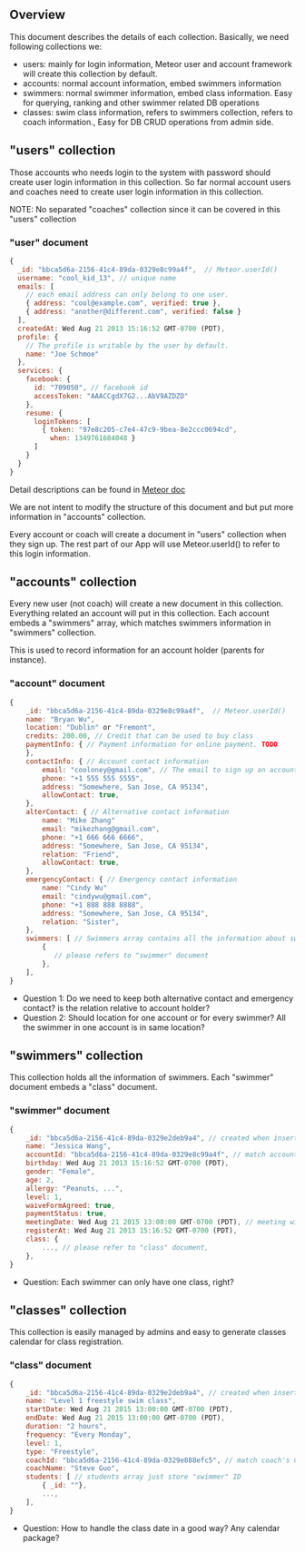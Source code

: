 ## Overview
This document describes the details of each collection. Basically, we need following collections we:

* users: mainly for login information, Meteor user and account framework will create this collection by default.
* accounts: normal account information, embed swimmers information 
* swimmers: normal swimmer information, embed class information. Easy for querying, ranking and other swimmer related DB operations 
* classes: swim class information, refers to swimmers collection, refers to coach information., Easy for DB CRUD operations from admin side.

## "users" collection
Those accounts who needs login to the system with password should create user login information in this collection.
So far normal account users and coaches need to create user login information in this collection.

NOTE: No separated "coaches" collection since it can be covered in this "users" collection

### "user" document
```javascript
{
  _id: "bbca5d6a-2156-41c4-89da-0329e8c99a4f",  // Meteor.userId()
  username: "cool_kid_13", // unique name
  emails: [
    // each email address can only belong to one user.
    { address: "cool@example.com", verified: true },
    { address: "another@different.com", verified: false }
  ],
  createdAt: Wed Aug 21 2013 15:16:52 GMT-0700 (PDT),
  profile: {
    // The profile is writable by the user by default.
    name: "Joe Schmoe"
  },
  services: {
    facebook: {
      id: "709050", // facebook id
      accessToken: "AAACCgdX7G2...AbV9AZDZD"
    },
    resume: {
      loginTokens: [
        { token: "97e8c205-c7e4-47c9-9bea-8e2ccc0694cd",
          when: 1349761684048 }
      ]
    }
  }
}
```

Detail descriptions can be found in [Meteor doc](http://docs.meteor.com/#/full/meteor_users)

We are not intent to modify the structure of this document and but put more information in "accounts" collection.

Every account or coach will create a document in "users" collection when they sign up. The rest part of our App will use Meteor.userId() to refer to this login information.

## "accounts" collection
Every new user (not coach) will create a new document in this collection. Everything related an account will put in this collection. Each account embeds a "swimmers" array, which matches swimmers information in "swimmers" collection.

This is used to record information for an account holder (parents for instance).

### "account" document
```javascript
{
    _id: "bbca5d6a-2156-41c4-89da-0329e8c99a4f",  // Meteor.userId()
    name: "Bryan Wu",
    location: "Dublin" or "Fremont",
    credits: 200.00, // Credit that can be used to buy class
    paymentInfo: { // Payment information for online payment. TODO
    },
    contactInfo: { // Account contact information
        email: "cooloney@gmail.com", // The email to sign up an account in "users" collection
        phone: "+1 555 555 5555",
        address: "Somewhere, San Jose, CA 95134",
        allowContact: true,
    },
    alterContact: { // Alternative contact information 
        name: "Mike Zhang"
        email: "mikezhang@gmail.com",
        phone: "+1 666 666 6666",
        address: "Somewhere, San Jose, CA 95134",
        relation: "Friend",
        allowContact: true,
    },
    emergencyContact: { // Emergency contact information
        name: "Cindy Wu"
        email: "cindywu@gmail.com",
        phone: "+1 888 888 8888",
        address: "Somewhere, San Jose, CA 95134",
        relation: "Sister",
    },
    swimmers: [ // Swimmers array contains all the information about swimmers
        {
           // please refers to "swimmer" document
        },
    ],
}
```

* Question 1:
Do we need to keep both alternative contact and emergency contact? is the relation relative to account holder?
* Question 2:
Should location for one account or for every swimmer? All the swimmer in one account is in same location?

## "swimmers" collection
This collection holds all the information of swimmers. Each "swimmer" document embeds a "class" document.

### "swimmer" document
```javascript
{
    _id: "bbca5d6a-2156-41c4-89da-0329e2deb9a4", // created when insert a new swimmer into "swimmers" collection
    name: "Jessica Wang",
    accountId: "bbca5d6a-2156-41c4-89da-0329e8c99a4f", // match account's user ID
    birthday: Wed Aug 21 2013 15:16:52 GMT-0700 (PDT), 
    gender: "Female",
    age: 2,
    allergy: "Peanuts, ...",
    level: 1,
    waiveFormAgreed: true,
    paymentStatus: true,
    meetingDate: Wed Aug 21 2015 13:00:00 GMT-0700 (PDT), // meeting with coach
    registerAt: Wed Aug 21 2013 15:16:52 GMT-0700 (PDT), 
    class: {
        ..., // please refer to "class" document,
    },
}
```

* Question:
 Each swimmer can only have one class, right?

## "classes" collection
This collection is easily managed by admins and easy to generate classes calendar for class registration.

### "class" document
```javascript
{
    _id: "bbca5d6a-2156-41c4-89da-0329e2deb9a4", // created when insert a new "class" document into "classes" collection
    name: "Level 1 freestyle swim class",
    startDate: Wed Aug 21 2015 13:00:00 GMT-0700 (PDT),
    endDate: Wed Aug 21 2015 13:00:00 GMT-0700 (PDT),
    duration: "2 hours",
    frequency: "Every Monday",
    level: 1,
    type: "Freestyle",
    coachId: "bbca5d6a-2156-41c4-89da-0329e888efc5", // match coach's user ID
    coachName: "Steve Guo",
    students: [ // students array just store "swimmer" ID
        { _id: ""},
        ...,
    ],
}
```

* Question:
 How to handle the class date in a good way? Any calendar package?